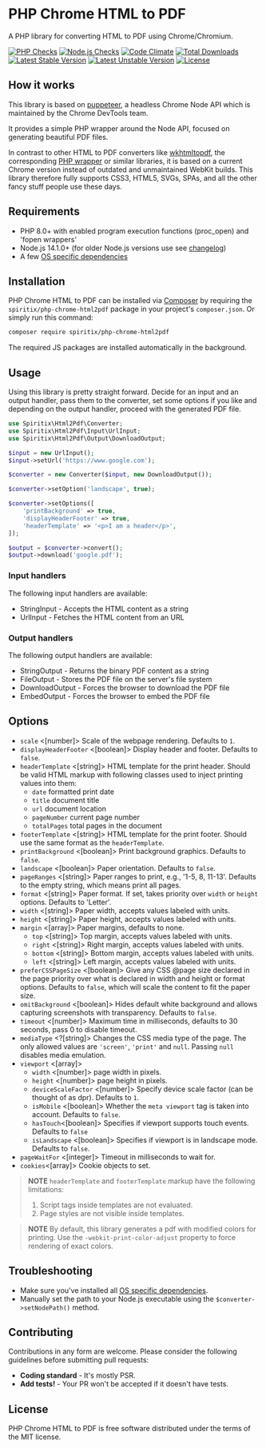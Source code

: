 # PHP Chrome HTML to PDF

A PHP library for converting HTML to PDF using Chrome/Chromium.

[![PHP Checks](https://github.com/spiritix/php-chrome-html2pdf/actions/workflows/php.yml/badge.svg)](https://github.com/spiritix/php-chrome-html2pdf/actions/workflows/php.yml)
[![Node.js Checks](https://github.com/spiritix/php-chrome-html2pdf/actions/workflows/js.yml/badge.svg)](https://github.com/spiritix/php-chrome-html2pdf/actions/workflows/js.yml)
[![Code Climate](https://codeclimate.com/github/spiritix/php-chrome-html2pdf/badges/gpa.svg)](https://codeclimate.com/github/spiritix/php-chrome-html2pdf)
[![Total Downloads](https://poser.pugx.org/spiritix/php-chrome-html2pdf/d/total.svg)](https://packagist.org/packages/spiritix/php-chrome-html2pdf)
[![Latest Stable Version](https://poser.pugx.org/spiritix/php-chrome-html2pdf/v/stable.svg)](https://packagist.org/packages/spiritix/php-chrome-html2pdf)
[![Latest Unstable Version](https://poser.pugx.org/spiritix/php-chrome-html2pdf/v/unstable.svg)](https://packagist.org/packages/spiritix/php-chrome-html2pdf)
[![License](https://poser.pugx.org/spiritix/php-chrome-html2pdf/license.svg)](https://packagist.org/packages/spiritix/php-chrome-html2pdf)

## How it works

This library is based on [puppeteer](https://github.com/GoogleChrome/puppeteer), a headless Chrome Node API which is 
maintained by the Chrome DevTools team.

It provides a simple PHP wrapper around the Node API, focused on generating beautiful PDF files.

In contrast to other HTML to PDF converters like [wkhtmltopdf](https://wkhtmltopdf.org/), the corresponding 
[PHP wrapper](https://github.com/spiritix/html-to-pdf) or similar libraries, it is based on a current Chrome version 
instead of outdated and unmaintained WebKit builds. This library therefore fully supports CSS3, HTML5, SVGs, SPAs, 
and all the other fancy stuff people use these days.

## Requirements

- PHP 8.0+ with enabled program execution functions (proc_open) and 'fopen wrappers'
- Node.js 14.1.0+ (for older Node.js versions use see [changelog](https://github.com/spiritix/php-chrome-html2pdf/blob/master/CHANGELOG.md))
- A few [OS specific dependencies](https://github.com/puppeteer/puppeteer/blob/main/docs/troubleshooting.md#chrome-headless-doesnt-launch-on-unix)

## Installation

PHP Chrome HTML to PDF can be installed via [Composer](http://getcomposer.org) by requiring the
`spiritix/php-chrome-html2pdf` package in your project's `composer.json`.
Or simply run this command:

```sh
composer require spiritix/php-chrome-html2pdf
```

The required JS packages are installed automatically in the background.

## Usage

Using this library is pretty straight forward. Decide for an input and an output handler, pass them to the converter, 
set some options if you like and depending on the output handler, proceed with the generated PDF file.

```php
use Spiritix\Html2Pdf\Converter;
use Spiritix\Html2Pdf\Input\UrlInput;
use Spiritix\Html2Pdf\Output\DownloadOutput;

$input = new UrlInput();
$input->setUrl('https://www.google.com');

$converter = new Converter($input, new DownloadOutput());

$converter->setOption('landscape', true);

$converter->setOptions([
    'printBackground' => true,
    'displayHeaderFooter' => true,
    'headerTemplate' => '<p>I am a header</p>',
]);

$output = $converter->convert();
$output->download('google.pdf');
```

### Input handlers

The following input handlers are available:

- StringInput - Accepts the HTML content as a string
- UrlInput - Fetches the HTML content from an URL

### Output handlers

The following output handlers are available:

- StringOutput - Returns the binary PDF content as a string
- FileOutput - Stores the PDF file on the server's file system
- DownloadOutput - Forces the browser to download the PDF file
- EmbedOutput - Forces the browser to embed the PDF file

## Options

- `scale` <[number]> Scale of the webpage rendering. Defaults to `1`.
- `displayHeaderFooter` <[boolean]> Display header and footer. Defaults to `false`.
- `headerTemplate` <[string]> HTML template for the print header. Should be valid HTML markup with following classes used to inject printing values into them:
    - `date` formatted print date
    - `title` document title
    - `url` document location
    - `pageNumber` current page number
    - `totalPages` total pages in the document
- `footerTemplate` <[string]> HTML template for the print footer. Should use the same format as the `headerTemplate`.
- `printBackground` <[boolean]> Print background graphics. Defaults to `false`.
- `landscape` <[boolean]> Paper orientation. Defaults to `false`.
- `pageRanges` <[string]> Paper ranges to print, e.g., '1-5, 8, 11-13'. Defaults to the empty string, which means print all pages.
- `format` <[string]> Paper format. If set, takes priority over `width` or `height` options. Defaults to 'Letter'.
- `width` <[string]> Paper width, accepts values labeled with units.
- `height` <[string]> Paper height, accepts values labeled with units.
- `margin` <[array]> Paper margins, defaults to none.
    - `top` <[string]> Top margin, accepts values labeled with units.
    - `right` <[string]> Right margin, accepts values labeled with units.
    - `bottom` <[string]> Bottom margin, accepts values labeled with units.
    - `left` <[string]> Left margin, accepts values labeled with units.
- `preferCSSPageSize` <[boolean]> Give any CSS @page size declared in the page priority over what is declared in width and height or format options. Defaults to `false`, which will scale the content to fit the paper size.
- `omitBackground` <[boolean]> Hides default white background and allows capturing screenshots with transparency. Defaults to `false`.
- `timeout` <[number]> Maximum time in milliseconds, defaults to 30 seconds, pass 0 to disable timeout.
- `mediaType` <?[string]> Changes the CSS media type of the page. The only allowed values are `'screen'`, `'print'` and `null`. Passing `null` disables media emulation.
- `viewport` <[array]>
    - `width` <[number]> page width in pixels.
    - `height` <[number]> page height in pixels.
    - `deviceScaleFactor` <[number]> Specify device scale factor (can be thought of as dpr). Defaults to `1`.
    - `isMobile` <[boolean]> Whether the `meta viewport` tag is taken into account. Defaults to `false`.
    - `hasTouch`<[boolean]> Specifies if viewport supports touch events. Defaults to `false`
    - `isLandscape` <[boolean]> Specifies if viewport is in landscape mode. Defaults to `false`.
- `pageWaitFor` <[integer]> Timeout in milliseconds to wait for.
- `cookies`<[array]> Cookie objects to set.
    
> **NOTE** `headerTemplate` and `footerTemplate` markup have the following limitations:
> 1. Script tags inside templates are not evaluated.
> 2. Page styles are not visible inside templates.

> **NOTE** By default, this library generates a pdf with modified colors for printing. Use the `-webkit-print-color-adjust`  property to force rendering of exact colors.

## Troubleshooting

- Make sure you've installed all [OS specific dependencies](https://github.com/puppeteer/puppeteer/blob/main/docs/troubleshooting.md#chrome-headless-doesnt-launch-on-unix).
- Manually set the path to your Node.js executable using the `$converter->setNodePath()` method.

## Contributing

Contributions in any form are welcome.
Please consider the following guidelines before submitting pull requests:

- **Coding standard** - It's mostly PSR. 
- **Add tests!** - Your PR won't be accepted if it doesn't have tests.

## License

PHP Chrome HTML to PDF is free software distributed under the terms of the MIT license.
